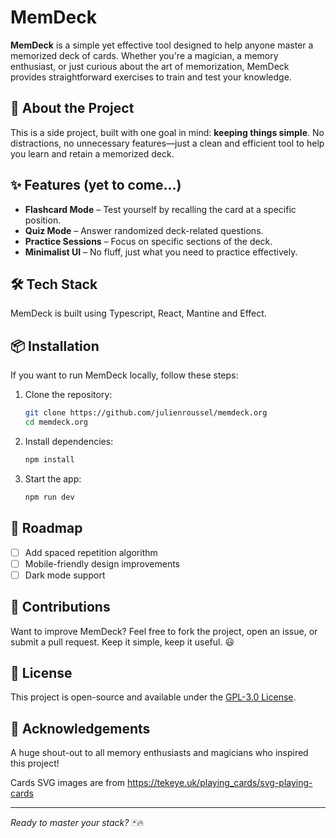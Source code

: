 # MemDeck

**MemDeck** is a simple yet effective tool designed to help anyone master a memorized deck of cards. Whether you're a magician, a memory enthusiast, or just curious about the art of memorization, MemDeck provides straightforward exercises to train and test your knowledge.

## 🚀 About the Project

This is a side project, built with one goal in mind: **keeping things simple**. No distractions, no unnecessary features—just a clean and efficient tool to help you learn and retain a memorized deck.

## ✨ Features (yet to come...)

- **Flashcard Mode** – Test yourself by recalling the card at a specific position.
- **Quiz Mode** – Answer randomized deck-related questions.
- **Practice Sessions** – Focus on specific sections of the deck.
- **Minimalist UI** – No fluff, just what you need to practice effectively.

## 🛠 Tech Stack

MemDeck is built using Typescript, React, Mantine and Effect.

## 📦 Installation

If you want to run MemDeck locally, follow these steps:

1. Clone the repository:
   ```sh
   git clone https://github.com/julienroussel/memdeck.org
   cd memdeck.org
   ```
2. Install dependencies:
   ```sh
   npm install
   ```
3. Start the app:
   ```sh
   npm run dev
   ```

## 🎯 Roadmap

- [ ] Add spaced repetition algorithm
- [ ] Mobile-friendly design improvements
- [ ] Dark mode support

## 🤝 Contributions

Want to improve MemDeck? Feel free to fork the project, open an issue, or submit a pull request. Keep it simple, keep it useful. 😃

## 📜 License

This project is open-source and available under the [GPL-3.0 License](LICENSE).

## 🎩 Acknowledgements

A huge shout-out to all memory enthusiasts and magicians who inspired this project!

Cards SVG images are from https://tekeye.uk/playing_cards/svg-playing-cards

---

_Ready to master your stack?_ 🃏🔥
